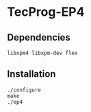 # TecProg-EP4

## Dependencies
```libxpm4 libxpm-dev flex```

## Installation
```
./configure
make
./ep4
```

